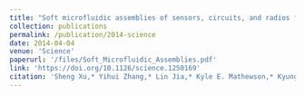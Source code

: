 ```yaml
---
title: "Soft microfluidic assemblies of sensors, circuits, and radios for the skin"
collection: publications
permalink: /publication/2014-science
date: 2014-04-04
venue: 'Science'
paperurl: '/files/Soft_Microfluidic_Assemblies.pdf'      
link: 'https://doi.org/10.1126/science.1250169'
citation: 'Sheng Xu,* Yihui Zhang,* Lin Jia,* Kyle E. Mathewson,* Kyung-In Jang, Jeonghyun Kim, Haoran Fu, Xian Huang, Pranav Chava, Renhan Wang, Sanat Bhole, Lizhe Wang, Yoon Joo Na, Yue Guan, <b>Matthew Flavin</b>, Zheshen Han, Yonggang Huang, John A. Rogers, &quot;Soft microfluidic assemblies of sensors, circuits, and radios for the skin,&quot; in <i>Science</i>, vol. 344, no. 6179, pp. 70-74, Apr. 2014.'
---
```

